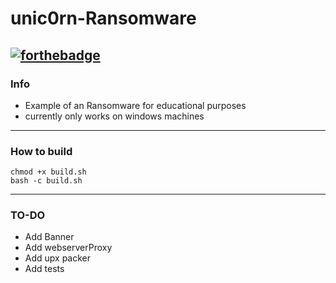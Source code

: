 # unic0rn-Ransomware
 [![forthebadge](https://forthebadge.com/images/badges/made-with-crayons.svg)](https://forthebadge.com)
---
### Info
- Example of an Ransomware for educational purposes
- currently only works on windows machines
---
### How to build
    chmod +x build.sh
    bash -c build.sh
---
### TO-DO
- Add Banner
- Add webserverProxy
- Add upx packer
- Add tests

